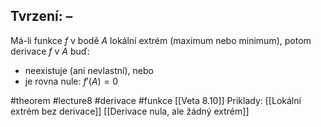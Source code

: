 ## Tvrzení: – 
  
Má-li funkce $f$ v bodě $A$ lokální extrém (maximum nebo minimum), potom derivace $f$ v $A$ buď:

- neexistuje (ani nevlastní), nebo
- je rovna nule: $f'(A) = 0$



#theorem #lecture8 #derivace #funkce
[[Veta 8.10]]
Priklady:
[[Lokální extrém bez derivace]]
[[Derivace nula, ale žádný extrém]]